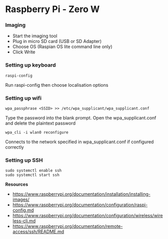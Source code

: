 # Raspberry Pi - Zero W

### Imaging
* Start the imaging tool
* Plug in micro SD card (USB or SD Adapter)
* Choose OS (Raspian OS lite command line only)
* Click Write

### Setting up keyboard

```raspi-config```

Run raspi-config then choose localisation options

### Setting up wifi

```wpa_passphrase <SSID> >> /etc/wpa_supplicant/wpa_supplicant.conf```

Type the password into the blank prompt. Open the wpa_supplicant.conf and delete the plaintext password

```wpa_cli -i wlan0 reconfigure```

Connects to the network specified in wpa_supplicant.conf if configured correctly

### Setting up SSH

```
sudo systemctl enable ssh
sudo systemctl start ssh
```

**Resources**
* https://www.raspberrypi.org/documentation/installation/installing-images/
* https://www.raspberrypi.org/documentation/configuration/raspi-config.md
* https://www.raspberrypi.org/documentation/configuration/wireless/wireless-cli.md
* https://www.raspberrypi.org/documentation/remote-access/ssh/README.md
